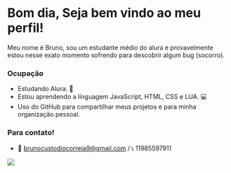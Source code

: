 # Bom dia, Seja bem vindo ao meu perfil!

Meu nome é Bruno, sou um estudante médio do alura e provavelmente estou nesse
exato momento sofrendo para descobrir algum bug (socorro).

### Ocupação

- Estudando Alura. 👾
- Estou aprendendo a línguagem JavaScript, HTML, CSS e LUA. 💻
- Uso do GitHub para compartilhar meus projetos e para minha organização pessoal.

### Para contato!
- 📧 brunocustodiocorreia9@gmail.com / 📞 11985597911

![](https://media1.tenor.com/m/nh4tzup-bhIAAAAC/monkey-monkey-dancing.gif)
